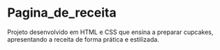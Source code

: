 # Pagina_de_receita
Projeto desenvolvido em HTML e CSS que ensina a preparar cupcakes, apresentando a receita de forma prática e estilizada.
